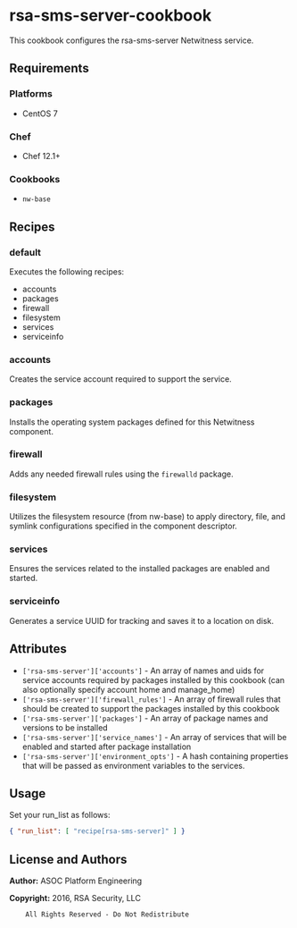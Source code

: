 # rsa-sms-server-cookbook

This cookbook configures the rsa-sms-server Netwitness service.

## Requirements

### Platforms

* CentOS 7

### Chef

* Chef 12.1+

### Cookbooks

* `nw-base`

## Recipes

### default

Executes the following recipes:
* accounts
* packages
* firewall
* filesystem
* services
* serviceinfo

### accounts

Creates the service account required to support the service.

### packages

Installs the operating system packages defined for this Netwitness component.

### firewall

Adds any needed firewall rules using the `firewalld` package.

### filesystem

Utilizes the filesystem resource (from nw-base) to apply directory, file,
and symlink configurations specified in the component descriptor.

### services

Ensures the services related to the installed packages are enabled and
started.

### serviceinfo

Generates a service UUID for tracking and saves it to a location on disk.

## Attributes

* `['rsa-sms-server']['accounts']` - An array of names and uids for
  service accounts required by packages installed by this cookbook
  (can also optionally specify account home and manage_home)
* `['rsa-sms-server']['firewall_rules']` - An array of firewall rules
  that should be created to support the packages installed by this cookbook
* `['rsa-sms-server']['packages']` - An array of package names and
  versions to be installed
* `['rsa-sms-server']['service_names']` - An array of services that
  will be enabled and started after package installation
* `['rsa-sms-server']['environment_opts']` - A hash containing properties 
  that will be passed as environment variables to the services.

## Usage

Set your run\_list as follows:

```json
{ "run_list": [ "recipe[rsa-sms-server]" ] }
```

## License and Authors

**Author:** ASOC Platform Engineering

**Copyright:** 2016, RSA Security, LLC

```text
    All Rights Reserved - Do Not Redistribute
```
